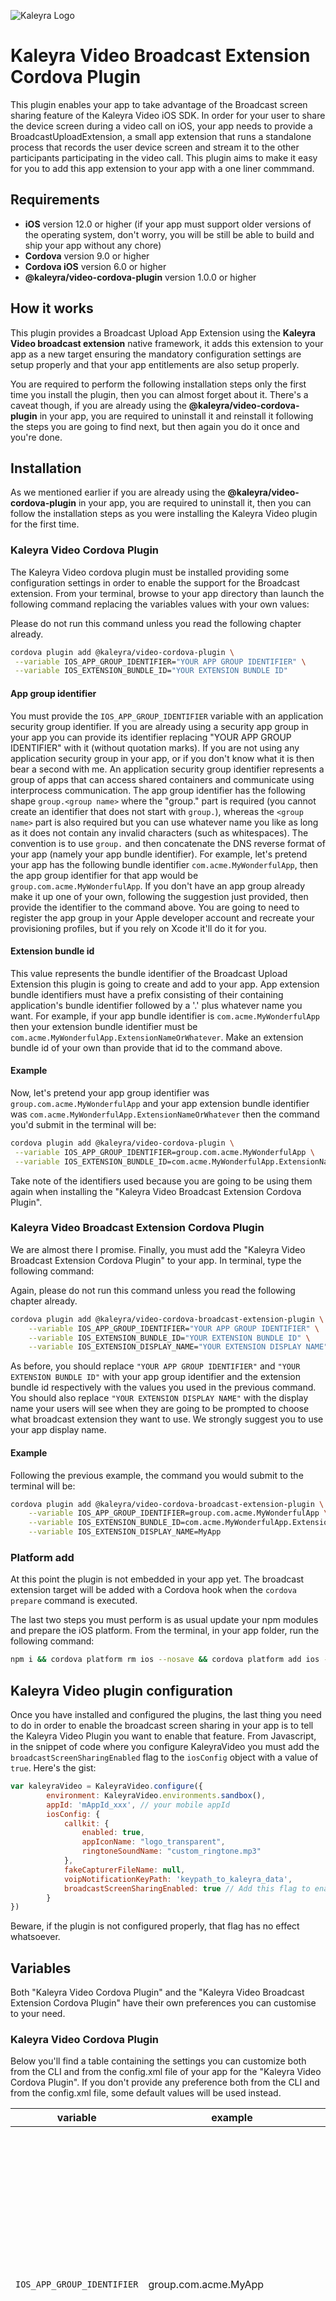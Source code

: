 ![Kaleyra Logo](doc/img/kaleyra-video.png)

# Kaleyra Video Broadcast Extension Cordova Plugin 

This plugin enables your app to take advantage of the Broadcast screen sharing feature of the Kaleyra Video iOS SDK. In order for your user to share the device screen during a video call on iOS, your app needs to provide a BroadcastUploadExtension, a small app extension that runs a standalone process that records the user device screen and stream it to the other participants participating in the video call. This plugin aims to make it easy for you to add this app extension to your app with a one liner commmand.

## Requirements

- **iOS** version 12.0 or higher (if your app must support older versions of the operating system, don't worry, you will be still be able to build and ship your app without any chore)
- **Cordova** version 9.0 or higher
- **Cordova iOS** version 6.0 or higher
- **@kaleyra/video-cordova-plugin** version 1.0.0 or higher

## How it works

This plugin provides a Broadcast Upload App Extension using the **Kaleyra Video broadcast extension** native framework, it adds this extension to your app as a new target ensuring the mandatory configuration settings are setup properly and that your app entitlements are also setup properly. 

You are required to perform the following installation steps only the first time you install the plugin, then you can almost forget about it. There's a caveat though, if you are already using the **@kaleyra/video-cordova-plugin** in your app, you are required to uninstall it and reinstall it following the steps you are going to find next, but then again you do it once and you're done.

## Installation

As we mentioned earlier if you are already using the **@kaleyra/video-cordova-plugin** in your app, you are required to uninstall it, then you can follow the installation steps as you were installing the Kaleyra Video plugin for the first time.

### Kaleyra Video Cordova Plugin

The Kaleyra Video cordova plugin must be installed providing some configuration settings in order to enable the support for the Broadcast extension. 
From your terminal, browse to your app directory than launch the following command replacing the variables values with your own values:

Please do not run this command unless you read the following chapter already.

```sh
cordova plugin add @kaleyra/video-cordova-plugin \
 --variable IOS_APP_GROUP_IDENTIFIER="YOUR APP GROUP IDENTIFIER" \
 --variable IOS_EXTENSION_BUNDLE_ID="YOUR EXTENSION BUNDLE ID"
``` 

#### App group identifier

You must provide the `IOS_APP_GROUP_IDENTIFIER` variable with an application security group identifier. If you are already using a security app group in your app you can provide its identifier replacing "YOUR APP GROUP IDENTIFIER" with it (without quotation marks). If you are not using any application security group in your app, or if you don't know what it is then bear a second with me.
An application security group identifier represents a group of apps that can access shared containers and communicate using interprocess communication. 
The app group identifier has the following shape `group.<group name>` where the "group." part is required (you cannot create an identifier that does not start with `group.`), whereas the `<group name>` part is also required but you can use whatever name you like as long as it does not contain any invalid characters (such as whitespaces). The convention is to use `group.` and then concatenate the DNS reverse format of your app (namely your app bundle identifier). For example, let's pretend your app has the following bundle identifier `com.acme.MyWonderfulApp`, then the app group identifier for that app would be `group.com.acme.MyWonderfulApp`.
If you don't have an app group already make it up one of your own, following the suggestion just provided, then provide the identifier to the command above. You are going to need to register the app group in your Apple developer account and recreate your provisioning profiles, but if you rely on Xcode it'll do it for you.

#### Extension bundle id

This value represents the bundle identifier of the Broadcast Upload Extension this plugin is going to create and add to your app. 
App extension bundle identifiers must have a prefix consisting of their containing application's bundle identifier followed by a '.' plus whatever name you want. For example, if your app bundle identifier is `com.acme.MyWonderfulApp` then your extension bundle identifier must be `com.acme.MyWonderfulApp.ExtensionNameOrWhatever`.
Make an extension bundle id of your own than provide that id to the command above.

#### Example

Now, let's pretend your app group identifier was `group.com.acme.MyWonderfulApp` and your app extension bundle identifier was `com.acme.MyWonderfulApp.ExtensionNameOrWhatever` then the command you'd submit in the terminal will be:

```sh
cordova plugin add @kaleyra/video-cordova-plugin \
 --variable IOS_APP_GROUP_IDENTIFIER=group.com.acme.MyWonderfulApp \
 --variable IOS_EXTENSION_BUNDLE_ID=com.acme.MyWonderfulApp.ExtensionNameOrWhatever
```

Take note of the identifiers used because you are going to be using them again when installing the "Kaleyra Video Broadcast Extension Cordova Plugin".

### Kaleyra Video Broadcast Extension Cordova Plugin

We are almost there I promise. Finally, you must add the "Kaleyra Video Broadcast Extension Cordova Plugin" to your app. 
In terminal, type the following command:

Again, please do not run this command unless you read the following chapter already.

```sh
cordova plugin add @kaleyra/video-cordova-broadcast-extension-plugin \
	--variable IOS_APP_GROUP_IDENTIFIER="YOUR APP GROUP IDENTIFIER" \
	--variable IOS_EXTENSION_BUNDLE_ID="YOUR EXTENSION BUNDLE ID" \
	--variable IOS_EXTENSION_DISPLAY_NAME="YOUR EXTENSION DISPLAY NAME"
``` 

As before, you should replace `"YOUR APP GROUP IDENTIFIER"` and `"YOUR EXTENSION BUNDLE ID"` with your app group identifier and the extension bundle id respectively with the values you used in the previous command. You should also replace `"YOUR EXTENSION DISPLAY NAME"` with the display name your users will see when they are going to be prompted to choose what broadcast extension they want to use. We strongly suggest you to use your app display name.

#### Example

Following the previous example, the command you would submit to the terminal will be:

```sh
cordova plugin add @kaleyra/video-cordova-broadcast-extension-plugin \
	--variable IOS_APP_GROUP_IDENTIFIER=group.com.acme.MyWonderfulApp \
	--variable IOS_EXTENSION_BUNDLE_ID=com.acme.MyWonderfulApp.ExtensionNameOrWhatever \
	--variable IOS_EXTENSION_DISPLAY_NAME=MyApp
```

### Platform add

At this point the plugin is not embedded in your app yet. The broadcast extension target will be added with a Cordova hook when the `cordova prepare` command is executed.

The last two steps you must perform is as usual update your npm modules and prepare the iOS platform.
From the terminal, in your app folder, run the following command:

```sh
npm i && cordova platform rm ios --nosave && cordova platform add ios --nosave
```

## Kaleyra Video plugin configuration

Once you have installed and configured the plugins, the last thing you need to do in order to enable the broadcast screen sharing in your app is to tell the Kaleyra Video Plugin you want to enable that feature. From Javascript, in the snippet of code where you configure KaleyraVideo you must add the `broadcastScreenSharingEnabled` flag to the `iosConfig` object with a value of `true`. Here's the gist:

```javascript
var kaleyraVideo = KaleyraVideo.configure({
        environment: KaleyraVideo.environments.sandbox(),
        appId: 'mAppId_xxx', // your mobile appId
        iosConfig: {
            callkit: {
                enabled: true, 
                appIconName: "logo_transparent", 
                ringtoneSoundName: "custom_ringtone.mp3" 
            },
            fakeCapturerFileName: null, 
            voipNotificationKeyPath: 'keypath_to_kaleyra_data', 
            broadcastScreenSharingEnabled: true // Add this flag to enable the broadcast screen sharing feature 
        }
})
```

Beware, if the plugin is not configured properly, that flag has no effect whatsoever. 

## Variables

Both "Kaleyra Video Cordova Plugin" and the "Kaleyra Video Broadcast Extension Cordova Plugin" have their own preferences you can customise to your need.

### Kaleyra Video Cordova Plugin

Below you'll find a table containing the settings you can customize both from the CLI and from the config.xml file of your app for the "Kaleyra Video Cordova Plugin". If you don't provide any preference both from the CLI and from the config.xml file, some default values will be used instead.


| variable                    | example                        | default  | notes                                                                                            |
|-----------------------------|--------------------------------|----------|----------------------------------------------------------------------------------------|
| `IOS_APP_GROUP_IDENTIFIER` | group.com.acme.MyApp            | ""       | **iOS only** Represents the security app group identifier shared by the app and the upload extension. It's a mandatory argument, if you don't provide a value, a default empty value will be used but the broadcast tool will be disabled  |
| `IOS_EXTENSION_BUNDLE_ID`  | com.acme.MyApp.UploadExtension | ""        | **iOS only** Represents the broadcast upload extension bundle identifier. It's a mandatory argument, if you don't provide any value a default empty value will be used but the broadcast tool will be disabled |

#### Example

From the CLI:

```sh
cordova plugin add @kaleyra/video-cordova-plugin \
 --variable IOS_APP_GROUP_IDENTIFIER=group.com.acme.MyApp \
 --variable IOS_EXTENSION_BUNDLE_ID=com.acme.MyApp.UploadExtension
```

In the config.xml:

```xml
<plugin name="@kaleyra/video-cordova-plugin">
  <variable name="IOS_APP_GROUP_IDENTIFIER" value="group.com.acme.MyApp" />
  <variable name="IOS_EXTENSION_BUNDLE_ID" value="com.acme.MyApp.UploadExtension" />
</plugin>

```

### Kaleyra Video Broadcast Extension Cordova Plugin

Below you'll find a table containing the settings you can customize both from the CLI and from the config.xml file of your app for the "Kaleyra Video Broadcast Extension Cordova Plugin". You are **required** to provide these values otherwise the plugin is not going to work.


| variable                    | example                        | mandatory  | notes                                                                                            |
|-----------------------------|--------------------------------|----------|----------------------------------------------------------------------------------------|
| `IOS_APP_GROUP_IDENTIFIER` | group.com.acme.MyApp            | true       | **iOS only** Represents the security app group identifier shared by the app and the upload extension. It's a mandatory argument, if you don't provide a value, a default empty value will be used but the broadcast tool will be disabled  |
| `IOS_EXTENSION_BUNDLE_ID`  | com.acme.MyApp.UploadExtension | true        | **iOS only** Represents the broadcast upload extension bundle identifier. It's a mandatory argument, if you don't provide any value a default empty value will be used but the broadcast tool will be disabled |
| `IOS_EXTENSION_DISPLAY_NAME `  | MyApp | true        | **iOS only** Represents the broadcast upload extension display name. This name will be diplayed to the user when one chooses to screen share her/his device screen |

#### Example

From the CLI:

```sh
cordova plugin add @kaleyra/video-cordova-broadcast-extension-plugin \
 --variable IOS_APP_GROUP_IDENTIFIER=group.com.acme.MyApp \
 --variable IOS_EXTENSION_BUNDLE_ID=com.acme.MyApp.UploadExtension \
 --variable IOS_EXTENSION_DISPLAY_NAME=MyApp
```

In the config.xml:

```xml
<plugin name="@kaleyra/video-cordova-broadcast-extension-plugin">
  <variable name="IOS_APP_GROUP_IDENTIFIER" value="group.com.acme.MyApp" />
  <variable name="IOS_EXTENSION_BUNDLE_ID" value="com.acme.MyApp.UploadExtension" />
  <variable name="IOS_EXTENSION_DISPLAY_NAME" value="MyApp" />
</plugin>

```

## Credits

The plugin hooks are a modified version of the hooks taken from the [cordova-plugin-openwith](https://github.com/j3k0/cordova-plugin-openwith)
